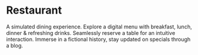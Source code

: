 # Restaurant
A simulated dining experience. Explore a digital menu with breakfast, lunch, dinner &amp; refreshing drinks. Seamlessly reserve a table for an intuitive interaction. Immerse in a fictional history, stay updated on specials through a blog.
